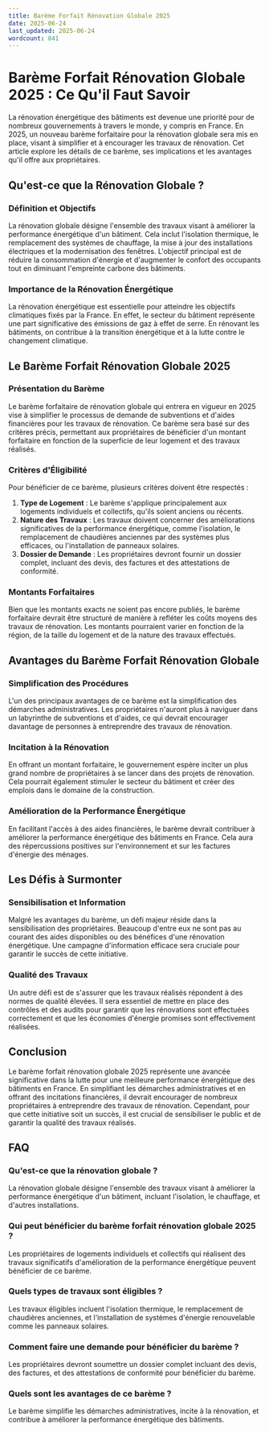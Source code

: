 ```yaml
---
title: Barème Forfait Rénovation Globale 2025
date: 2025-06-24
last_updated: 2025-06-24
wordcount: 841
---
```


# Barème Forfait Rénovation Globale 2025 : Ce Qu'il Faut Savoir

La rénovation énergétique des bâtiments est devenue une priorité pour de nombreux gouvernements à travers le monde, y compris en France. En 2025, un nouveau barème forfaitaire pour la rénovation globale sera mis en place, visant à simplifier et à encourager les travaux de rénovation. Cet article explore les détails de ce barème, ses implications et les avantages qu'il offre aux propriétaires.

## Qu'est-ce que la Rénovation Globale ?

### Définition et Objectifs

La rénovation globale désigne l'ensemble des travaux visant à améliorer la performance énergétique d'un bâtiment. Cela inclut l'isolation thermique, le remplacement des systèmes de chauffage, la mise à jour des installations électriques et la modernisation des fenêtres. L'objectif principal est de réduire la consommation d'énergie et d'augmenter le confort des occupants tout en diminuant l'empreinte carbone des bâtiments.

### Importance de la Rénovation Énergétique

La rénovation énergétique est essentielle pour atteindre les objectifs climatiques fixés par la France. En effet, le secteur du bâtiment représente une part significative des émissions de gaz à effet de serre. En rénovant les bâtiments, on contribue à la transition énergétique et à la lutte contre le changement climatique.

## Le Barème Forfait Rénovation Globale 2025

### Présentation du Barème

Le barème forfaitaire de rénovation globale qui entrera en vigueur en 2025 vise à simplifier le processus de demande de subventions et d'aides financières pour les travaux de rénovation. Ce barème sera basé sur des critères précis, permettant aux propriétaires de bénéficier d'un montant forfaitaire en fonction de la superficie de leur logement et des travaux réalisés.

### Critères d'Éligibilité

Pour bénéficier de ce barème, plusieurs critères doivent être respectés :

1. **Type de Logement** : Le barème s'applique principalement aux logements individuels et collectifs, qu'ils soient anciens ou récents.
2. **Nature des Travaux** : Les travaux doivent concerner des améliorations significatives de la performance énergétique, comme l'isolation, le remplacement de chaudières anciennes par des systèmes plus efficaces, ou l'installation de panneaux solaires.
3. **Dossier de Demande** : Les propriétaires devront fournir un dossier complet, incluant des devis, des factures et des attestations de conformité.

### Montants Forfaitaires

Bien que les montants exacts ne soient pas encore publiés, le barème forfaitaire devrait être structuré de manière à refléter les coûts moyens des travaux de rénovation. Les montants pourraient varier en fonction de la région, de la taille du logement et de la nature des travaux effectués.

## Avantages du Barème Forfait Rénovation Globale

### Simplification des Procédures

L'un des principaux avantages de ce barème est la simplification des démarches administratives. Les propriétaires n'auront plus à naviguer dans un labyrinthe de subventions et d'aides, ce qui devrait encourager davantage de personnes à entreprendre des travaux de rénovation.

### Incitation à la Rénovation

En offrant un montant forfaitaire, le gouvernement espère inciter un plus grand nombre de propriétaires à se lancer dans des projets de rénovation. Cela pourrait également stimuler le secteur du bâtiment et créer des emplois dans le domaine de la construction.

### Amélioration de la Performance Énergétique

En facilitant l'accès à des aides financières, le barème devrait contribuer à améliorer la performance énergétique des bâtiments en France. Cela aura des répercussions positives sur l'environnement et sur les factures d'énergie des ménages.

## Les Défis à Surmonter

### Sensibilisation et Information

Malgré les avantages du barème, un défi majeur réside dans la sensibilisation des propriétaires. Beaucoup d'entre eux ne sont pas au courant des aides disponibles ou des bénéfices d'une rénovation énergétique. Une campagne d'information efficace sera cruciale pour garantir le succès de cette initiative.

### Qualité des Travaux

Un autre défi est de s'assurer que les travaux réalisés répondent à des normes de qualité élevées. Il sera essentiel de mettre en place des contrôles et des audits pour garantir que les rénovations sont effectuées correctement et que les économies d'énergie promises sont effectivement réalisées.

## Conclusion

Le barème forfait rénovation globale 2025 représente une avancée significative dans la lutte pour une meilleure performance énergétique des bâtiments en France. En simplifiant les démarches administratives et en offrant des incitations financières, il devrait encourager de nombreux propriétaires à entreprendre des travaux de rénovation. Cependant, pour que cette initiative soit un succès, il est crucial de sensibiliser le public et de garantir la qualité des travaux réalisés.

## FAQ

### Qu'est-ce que la rénovation globale ?

La rénovation globale désigne l'ensemble des travaux visant à améliorer la performance énergétique d'un bâtiment, incluant l'isolation, le chauffage, et d'autres installations.

### Qui peut bénéficier du barème forfait rénovation globale 2025 ?

Les propriétaires de logements individuels et collectifs qui réalisent des travaux significatifs d'amélioration de la performance énergétique peuvent bénéficier de ce barème.

### Quels types de travaux sont éligibles ?

Les travaux éligibles incluent l'isolation thermique, le remplacement de chaudières anciennes, et l'installation de systèmes d'énergie renouvelable comme les panneaux solaires.

### Comment faire une demande pour bénéficier du barème ?

Les propriétaires devront soumettre un dossier complet incluant des devis, des factures, et des attestations de conformité pour bénéficier du barème.

### Quels sont les avantages de ce barème ?

Le barème simplifie les démarches administratives, incite à la rénovation, et contribue à améliorer la performance énergétique des bâtiments.